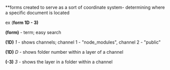 **forms created to serve as a sort of coordinate system- determining where a specific document is located

ex (**form 1D - 3)**

**(form)** - term; easy search

**(1D)** *1* - shows channels; channel 1 - "node_modules", channel 2 - "public"

**(1D)** *D* - shows folder number within a layer of a channel

**(-3)** *3* - shows the layer in a folder within a channel
